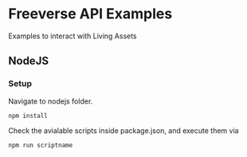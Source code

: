 # Freeverse API Examples
Examples to interact with Living Assets

## NodeJS

### Setup

Navigate to nodejs folder.

```npm install```

Check the avialable scripts inside package.json, and execute them via

```npm run scriptname```
